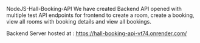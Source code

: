 NodeJS-Hall-Booking-API
We have created Backend API opened with multiple test API endpoints for frontend to create a room, create a booking, view all rooms with booking details and view all bookings.

Backend Server hosted at : https://hall-booking-api-vt74.onrender.com/
